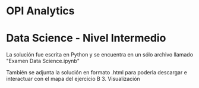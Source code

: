 # OPI Analytics

# Data Science - Nivel Intermedio

La solución fue escrita en Python y se encuentra en un sólo archivo llamado "Examen Data Science.ipynb"

También se adjunta la solución en formato .html para poderla descargar e interactuar con el mapa del ejercicio B 3. Visualización
